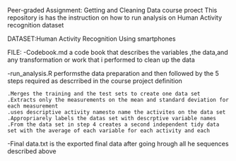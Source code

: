Peer-graded Assignment: Getting and Cleaning Data course proect
This repository is has the instruction on how to run analysis on Human Activity recognition dataset

DATASET:Human Activity Recognition Using smartphones

FILE:
-Codebook.md a code book that describes the variables ,the data,and any transformation or work that i performed to clean up the data

-run_analysis.R performsthe data preparation and then followed by the 5 steps required as descrribed in the course project definition

    .Merges the training and the test sets to create one data set
    .Extracts only the measurements on the mean and standard deviation for each measurement
    .uses descriptive activity namesto name the activites on the data set
    .Appropriarely labels the datas set with descrptive variable names
    .From the data set in step 4 creates a second independent tidy data set with the average of each variable for each activity and each 
	
-Final data.txt is the exported final data after going hrough all he sequences described above    
    
    
